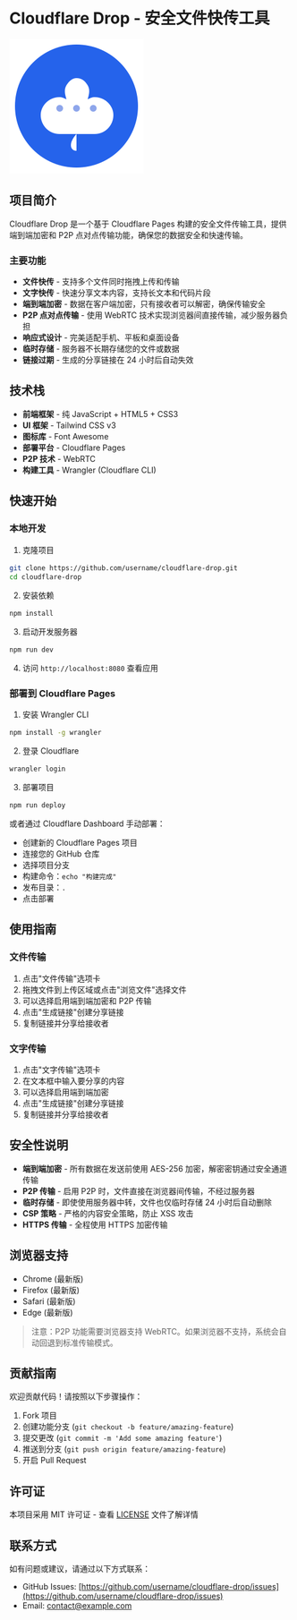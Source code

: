 # Cloudflare Drop - 安全文件快传工具

![Cloudflare Drop Logo](src/assets/logo.svg)

## 项目简介

Cloudflare Drop 是一个基于 Cloudflare Pages 构建的安全文件传输工具，提供端到端加密和 P2P 点对点传输功能，确保您的数据安全和快速传输。

### 主要功能

- **文件快传** - 支持多个文件同时拖拽上传和传输
- **文字快传** - 快速分享文本内容，支持长文本和代码片段
- **端到端加密** - 数据在客户端加密，只有接收者可以解密，确保传输安全
- **P2P 点对点传输** - 使用 WebRTC 技术实现浏览器间直接传输，减少服务器负担
- **响应式设计** - 完美适配手机、平板和桌面设备
- **临时存储** - 服务器不长期存储您的文件或数据
- **链接过期** - 生成的分享链接在 24 小时后自动失效

## 技术栈

- **前端框架** - 纯 JavaScript + HTML5 + CSS3
- **UI 框架** - Tailwind CSS v3
- **图标库** - Font Awesome
- **部署平台** - Cloudflare Pages
- **P2P 技术** - WebRTC
- **构建工具** - Wrangler (Cloudflare CLI)

## 快速开始

### 本地开发

1. 克隆项目
```bash
git clone https://github.com/username/cloudflare-drop.git
cd cloudflare-drop
```

2. 安装依赖
```bash
npm install
```

3. 启动开发服务器
```bash
npm run dev
```

4. 访问 `http://localhost:8080` 查看应用

### 部署到 Cloudflare Pages

1. 安装 Wrangler CLI
```bash
npm install -g wrangler
```

2. 登录 Cloudflare
```bash
wrangler login
```

3. 部署项目
```bash
npm run deploy
```

或者通过 Cloudflare Dashboard 手动部署：
- 创建新的 Cloudflare Pages 项目
- 连接您的 GitHub 仓库
- 选择项目分支
- 构建命令：`echo "构建完成"`
- 发布目录：`.`
- 点击部署

## 使用指南

### 文件传输

1. 点击"文件传输"选项卡
2. 拖拽文件到上传区域或点击"浏览文件"选择文件
3. 可以选择启用端到端加密和 P2P 传输
4. 点击"生成链接"创建分享链接
5. 复制链接并分享给接收者

### 文字传输

1. 点击"文字传输"选项卡
2. 在文本框中输入要分享的内容
3. 可以选择启用端到端加密
4. 点击"生成链接"创建分享链接
5. 复制链接并分享给接收者

## 安全性说明

- **端到端加密** - 所有数据在发送前使用 AES-256 加密，解密密钥通过安全通道传输
- **P2P 传输** - 启用 P2P 时，文件直接在浏览器间传输，不经过服务器
- **临时存储** - 即使使用服务器中转，文件也仅临时存储 24 小时后自动删除
- **CSP 策略** - 严格的内容安全策略，防止 XSS 攻击
- **HTTPS 传输** - 全程使用 HTTPS 加密传输

## 浏览器支持

- Chrome (最新版)
- Firefox (最新版)
- Safari (最新版)
- Edge (最新版)

> 注意：P2P 功能需要浏览器支持 WebRTC。如果浏览器不支持，系统会自动回退到标准传输模式。

## 贡献指南

欢迎贡献代码！请按照以下步骤操作：

1. Fork 项目
2. 创建功能分支 (`git checkout -b feature/amazing-feature`)
3. 提交更改 (`git commit -m 'Add some amazing feature'`)
4. 推送到分支 (`git push origin feature/amazing-feature`)
5. 开启 Pull Request

## 许可证

本项目采用 MIT 许可证 - 查看 [LICENSE](LICENSE) 文件了解详情

## 联系方式

如有问题或建议，请通过以下方式联系：

- GitHub Issues: [https://github.com/username/cloudflare-drop/issues](https://github.com/username/cloudflare-drop/issues)
- Email: contact@example.com
